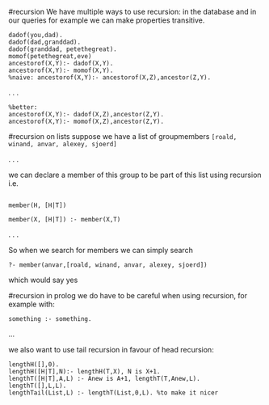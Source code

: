 #recursion
We have multiple ways to use recursion: in the database and in our queries
for example we can make properties transitive.
```
dadof(you,dad).
dadof(dad,granddad).
dadof(granddad, petethegreat).
momof(petethegreat,eve)
ancestorof(X,Y):- dadof(X,Y).
ancestorof(X,Y):- momof(X,Y).
%naive: ancestorof(X,Y):- ancestorof(X,Z),ancestor(Z,Y).
```
. . .
```
%better:
ancestorof(X,Y):- dadof(X,Z),ancestor(Z,Y).
ancestorof(X,Y):- momof(X,Z),ancestor(Z,Y).
```

#recursion on lists
suppose we have a list of groupmembers
`[roald, winand, anvar, alexey, sjoerd]`

. . .

we can declare a member of this group to be part of this list using recursion i.e.
```

member(H, [H|T])

member(X, [H|T]) :- member(X,T) 
```
. . .

So when we search for members we can simply search

`?- member(anvar,[roald, winand, anvar, alexey, sjoerd])`

which would say yes

#recursion
in prolog we do have to be careful when using recursion, for example with:

```
something :- something.
```

...

we also want to use tail recursion in favour of head recursion:
```
lengthH([],0).
lengthH([H|T],N):- lengthH(T,X), N is X+1.
lengthT([H|T],A,L) :- Anew is A+1, lengthT(T,Anew,L).
lengthT([],L,L).
lengthTail(List,L) :- lengthT(List,0,L). %to make it nicer
```


